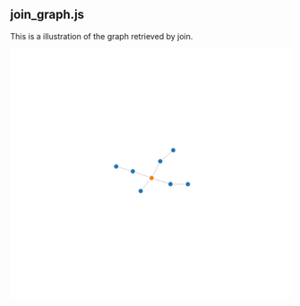 ## join_graph.js

This is a illustration of the graph retrieved by join.

![alt text](https://github.com/bionode/GSoC17/blob/master/imgs/new.png "new graph")
